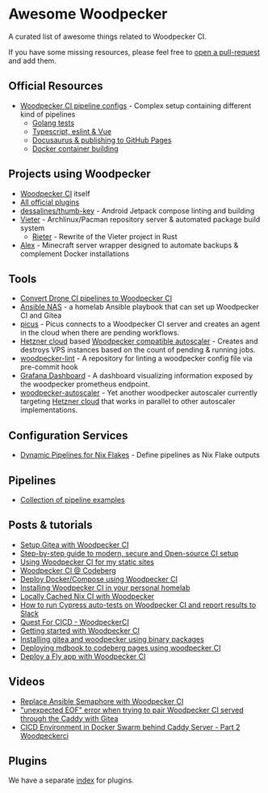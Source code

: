 # Awesome Woodpecker

A curated list of awesome things related to Woodpecker CI.

If you have some missing resources, please feel free to [open a pull-request](https://github.com/woodpecker-ci/woodpecker/edit/main/docs/docs/92-awesome.md) and add them.

## Official Resources

- [Woodpecker CI pipeline configs](https://github.com/woodpecker-ci/woodpecker/tree/main/.woodpecker) - Complex setup containing different kind of pipelines
  - [Golang tests](https://github.com/woodpecker-ci/woodpecker/blob/main/.woodpecker/test.yaml)
  - [Typescript, eslint & Vue](https://github.com/woodpecker-ci/woodpecker/blob/main/.woodpecker/web.yaml)
  - [Docusaurus & publishing to GitHub Pages](https://github.com/woodpecker-ci/woodpecker/blob/main/.woodpecker/docs.yaml)
  - [Docker container building](https://github.com/woodpecker-ci/woodpecker/blob/main/.woodpecker/docker.yaml)

## Projects using Woodpecker

- [Woodpecker CI](https://github.com/woodpecker-ci/woodpecker/tree/main/.woodpecker) itself
- [All official plugins](https://github.com/woodpecker-ci?q=plugin&type=all)
- [dessalines/thumb-key](https://github.com/dessalines/thumb-key/blob/main/.woodpecker.yml) - Android Jetpack compose linting and building
- [Vieter](https://git.rustybever.be/vieter-v/vieter) - Archlinux/Pacman repository server & automated package build system
  - [Rieter](https://git.rustybever.be/Chewing_Bever/rieter) - Rewrite of the Vieter project in Rust
- [Alex](https://git.rustybever.be/Chewing_Bever/alex) - Minecraft server wrapper designed to automate backups & complement Docker installations

## Tools

- [Convert Drone CI pipelines to Woodpecker CI](https://codeberg.org/lafriks/woodpecker-pipeline-transform)
- [Ansible NAS](https://github.com/davestephens/ansible-nas/) - a homelab Ansible playbook that can set up Woodpecker CI and Gitea
- [picus](https://github.com/windsource/picus) - Picus connects to a Woodpecker CI server and creates an agent in the cloud when there are pending workflows.
- [Hetzner cloud](https://www.hetzner.com/cloud) based [Woodpecker compatible autoscaler](https://git.ljoonal.xyz/ljoonal/hetzner-ci-autoscaler) - Creates and destroys VPS instances based on the count of pending & running jobs.
- [woodpecker-lint](https://git.schmidl.dev/schtobia/woodpecker-lint) - A repository for linting a woodpecker config file via pre-commit hook
- [Grafana Dashboard](https://github.com/Janik-Haag/woodpecker-grafana-dashboard) - A dashboard visualizing information exposed by the woodpecker prometheus endpoint.
- [woodpecker-autoscaler](https://github.com/Lerentis/woodpecker-autoscaler) - Yet another woodpecker autoscaler currently targeting [Hetzner cloud](https://www.hetzner.com/cloud) that works in parallel to other autoscaler implementations.

## Configuration Services

- [Dynamic Pipelines for Nix Flakes](https://github.com/pinpox/woodpecker-flake-pipeliner) - Define pipelines as Nix Flake outputs

## Pipelines

- [Collection of pipeline examples](https://codeberg.org/Codeberg-CI/examples)

## Posts & tutorials

- [Setup Gitea with Woodpecker CI](https://containers.fan/posts/setup-gitea-with-woodpecker-ci/)
- [Step-by-step guide to modern, secure and Open-source CI setup](https://devforth.io/blog/step-by-step-guide-to-modern-secure-ci-setup/)
- [Using Woodpecker CI for my static sites](https://jan.wildeboer.net/2022/07/Woodpecker-CI-Jekyll/)
- [Woodpecker CI @ Codeberg](https://www.sarkasti.eu/articles/post/woodpecker/)
- [Deploy Docker/Compose using Woodpecker CI](https://hinty.io/vverenko/deploy-docker-compose-using-woodpecker-ci/)
- [Installing Woodpecker CI in your personal homelab](https://pwa.io/articles/installing-woodpecker-in-your-homelab/)
- [Locally Cached Nix CI with Woodpecker](https://blog.kotatsu.dev/posts/2023-04-21-woodpecker-nix-caching/)
- [How to run Cypress auto-tests on Woodpecker CI and report results to Slack](https://devforth.io/blog/how-to-run-cypress-auto-tests-on-woodpecker-ci-and-report-results-to-slack/)
- [Quest For CICD - WoodpeckerCI](https://omaramin.me/posts/woodpecker/)
- [Getting started with Woodpecker CI](https://systeemkabouter.eu/getting-started-with-woodpecker-ci.html)
- [Installing gitea and woodpecker using binary packages](https://neelex.com/2023/03/26/Installing-gitea-using-binary-packages/)
- [Deploying mdbook to codeberg pages using woodpecker CI](https://www.markpitblado.me/blog/ci-deployment-of-mdbook)
- [Deploy a Fly app with Woodpecker CI](https://joeroe.io/2024/01/09/deploy-fly-woodpecker-ci.html)

## Videos

- [Replace Ansible Semaphore with Woodpecker CI](https://www.youtube.com/watch?v=d610YPvCB0E)
- ["unexpected EOF" error when trying to pair Woodpecker CI served through the Caddy with Gitea](https://www.youtube.com/watch?v=n7Hyvt71Np0)
- [CICD Environment in Docker Swarm behind Caddy Server - Part 2 Woodpeckerci](https://www.youtube.com/watch?v=rkbw_k7JvS0)

## Plugins

We have a separate [index](/plugins) for plugins.
